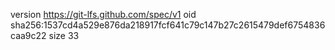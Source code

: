 version https://git-lfs.github.com/spec/v1
oid sha256:1537cd4a529e876da218917fcf641c79c147b27c2615479def6754836caa9c22
size 33
